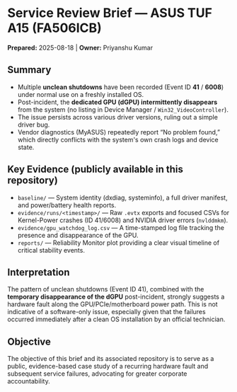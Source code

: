# Service Review Brief — ASUS TUF A15 (FA506ICB)
**Prepared:** 2025-08-18 | **Owner:** Priyanshu Kumar

## Summary
- Multiple **unclean shutdowns** have been recorded (Event ID **41** / **6008**) under normal use on a freshly installed OS.
- Post-incident, the **dedicated GPU (dGPU) intermittently disappears** from the system (no listing in Device Manager / `Win32_VideoController`).
- The issue persists across various driver versions, ruling out a simple driver bug.
- Vendor diagnostics (MyASUS) repeatedly report “No problem found,” which directly conflicts with the system's own crash logs and device state.

## Key Evidence (publicly available in this repository)
- `baseline/` — System identity (dxdiag, systeminfo), a full driver manifest, and power/battery health reports.
- `evidence/runs/<timestamp>/` — Raw `.evtx` exports and focused CSVs for Kernel-Power crashes (ID 41/6008) and NVIDIA driver errors (`nvlddmkm`).
- `evidence/gpu_watchdog_log.csv` — A time-stamped log file tracking the presence and disappearance of the GPU.
- `reports/` — Reliability Monitor plot providing a clear visual timeline of critical stability events.

## Interpretation
The pattern of unclean shutdowns (Event ID 41), combined with the **temporary disappearance of the dGPU** post-incident, strongly suggests a hardware fault along the GPU/PCIe/motherboard power path. This is not indicative of a software-only issue, especially given that the failures occurred immediately after a clean OS installation by an official technician.

## Objective
The objective of this brief and its associated repository is to serve as a public, evidence-based case study of a recurring hardware fault and subsequent service failures, advocating for greater corporate accountability.
